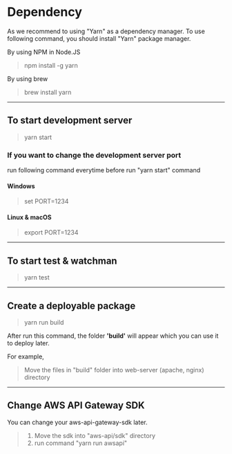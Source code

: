 # Dependency
As we recommend to using "Yarn" as a dependency manager.
To use following command, you should install "Yarn" package manager.

By using NPM in Node.JS
> npm install -g yarn

By using brew
> brew install yarn

---

## To start development server
> yarn start

### If you want to change the development server port
run following command everytime before run "yarn start" command

#### Windows
> set PORT=1234

#### Linux & macOS
> export PORT=1234

---

## To start test & watchman
> yarn test

---

## Create a deployable package
> yarn run build

After run this command, the folder **'build'** will appear which you can use it to deploy later. 

For example,
> Move the files in "build" folder into web-server (apache, nginx) directory

---

## Change AWS API Gateway SDK
You can change your aws-api-gateway-sdk later.

> 1. Move the sdk into "aws-api/sdk" directory
> 2. run command "yarn run awsapi"